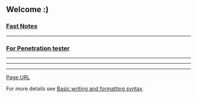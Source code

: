 ## Welcome :)

### [Fast Notes](FastNotes.md)

---

### [For Penetration tester](Penetration_tester.md) 

---
---
---
[Page URL](https://m-0x1101.github.io/Cyber101/) 

For more details see [Basic writing and formatting syntax](https://docs.github.com/en/github/writing-on-github/getting-started-with-writing-and-formatting-on-github/basic-writing-and-formatting-syntax).
